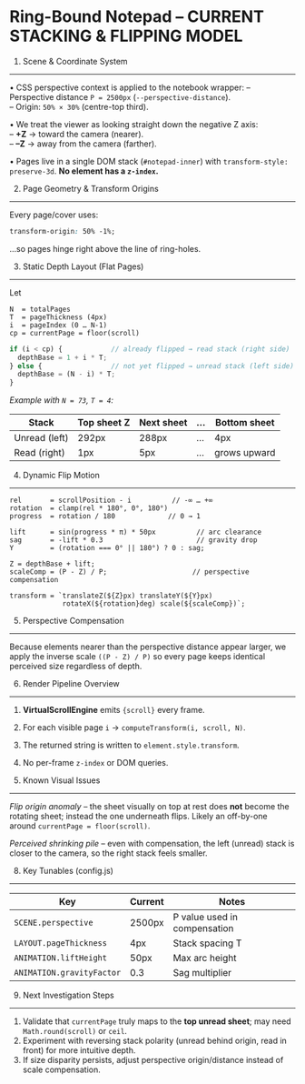 Ring-Bound Notepad – CURRENT STACKING & FLIPPING MODEL
======================================================

1. Scene & Coordinate System
----------------------------
• CSS perspective context is applied to the notebook wrapper:
  – Perspective distance `P = 2500px` (`--perspective-distance`).  
  – Origin: `50% × 30%` (centre-top third).

• We treat the viewer as looking straight down the negative Z axis:  
  – **+Z** → toward the camera (nearer).  
  – **–Z** → away from the camera (farther).

• Pages live in a single DOM stack (`#notepad-inner`) with
  `transform-style: preserve-3d`. **No element has a `z-index`.**

2. Page Geometry & Transform Origins
------------------------------------
Every page/cover uses:

```css
transform-origin: 50% -1%;
```

…so pages hinge right above the line of ring-holes.

3. Static Depth Layout (Flat Pages)
-----------------------------------
Let

```
N  = totalPages
T  = pageThickness (4px)
i  = pageIndex (0 … N-1)
cp = currentPage = floor(scroll)
```

```js
if (i < cp) {            // already flipped → read stack (right side)
  depthBase = 1 + i * T;
} else {                 // not yet flipped → unread stack (left side)
  depthBase = (N - i) * T;
}
```

*Example with `N = 73`, `T = 4`:*

| Stack          | Top sheet Z | Next sheet | … | Bottom sheet |
| -------------- | ----------- | ---------- | - | ------------- |
| Unread (left)  | 292px       | 288px      | … | 4px           |
| Read (right)   | 1px         | 5px        | … | grows upward  |

4. Dynamic Flip Motion
----------------------
```
rel       = scrollPosition - i          // -∞ … +∞
rotation  = clamp(rel * 180°, 0°, 180°)
progress  = rotation / 180             // 0 → 1

lift      = sin(progress * π) * 50px          // arc clearance
sag       = -lift * 0.3                       // gravity drop
Y         = (rotation === 0° || 180°) ? 0 : sag;

Z = depthBase + lift;
scaleComp = (P - Z) / P;                     // perspective compensation

transform = `translateZ(${Z}px) translateY(${Y}px)
             rotateX(${rotation}deg) scale(${scaleComp})`;
```

5. Perspective Compensation
---------------------------
Because elements nearer than the perspective distance appear larger, we
apply the inverse scale `((P - Z) / P)` so every page keeps identical
perceived size regardless of depth.

6. Render Pipeline Overview
---------------------------
1. **VirtualScrollEngine** emits `{scroll}` every frame.  
2. For each visible page `i` → `computeTransform(i, scroll, N)`.  
3. The returned string is written to `element.style.transform`.  
4. No per-frame `z-index` or DOM queries.

7. Known Visual Issues
----------------------
*Flip origin anomaly* – the sheet visually on top at rest does **not**
become the rotating sheet; instead the one underneath flips. Likely an
off-by-one around `currentPage = floor(scroll)`.

*Perceived shrinking pile* – even with compensation, the left (unread)
stack is closer to the camera, so the right stack feels smaller.

8. Key Tunables (config.js)
---------------------------
| Key | Current | Notes |
| --- | ------- | ----- |
| `SCENE.perspective` | 2500px | P value used in compensation |
| `LAYOUT.pageThickness` | 4px | Stack spacing T |
| `ANIMATION.liftHeight` | 50px | Max arc height |
| `ANIMATION.gravityFactor` | 0.3 | Sag multiplier |

9. Next Investigation Steps
---------------------------
1. Validate that `currentPage` truly maps to the **top unread sheet**; may
   need `Math.round(scroll)` or `ceil`.
2. Experiment with reversing stack polarity (unread behind origin, read
   in front) for more intuitive depth.
3. If size disparity persists, adjust perspective origin/distance instead
   of scale compensation. 